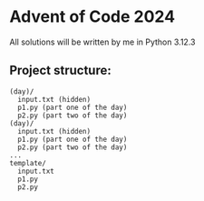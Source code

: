 # Advent of Code 2024
All solutions will be written by me in Python 3.12.3
## Project structure:
```
(day)/
  input.txt (hidden)
  p1.py (part one of the day)
  p2.py (part two of the day)
(day)/
  input.txt (hidden)
  p1.py (part one of the day)
  p2.py (part two of the day)
...
template/
  input.txt
  p1.py
  p2.py
```
